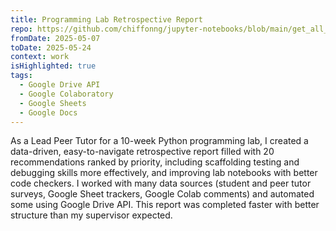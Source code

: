 ```yaml
---
title: Programming Lab Retrospective Report
repo: https://github.com/chiffonng/jupyter-notebooks/blob/main/get_all_comments_across_notebooks.ipynb
fromDate: 2025-05-07
toDate: 2025-05-24
context: work
isHighlighted: true
tags:
  - Google Drive API
  - Google Colaboratory
  - Google Sheets
  - Google Docs
---
```


As a Lead Peer Tutor for a 10-week Python programming lab, I created a
data-driven, easy-to-navigate retrospective report filled with 20
recommendations ranked by priority, including scaffolding testing and debugging
skills more effectively, and improving lab notebooks with better code checkers.
I worked with many data sources (student and peer tutor surveys, Google Sheet
trackers, Google Colab comments) and automated some using Google Drive API. This
report was completed faster with better structure than my supervisor expected.
